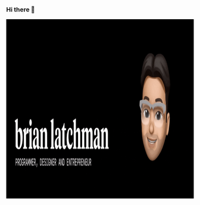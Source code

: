 ### Hi there 👋

<img width="1474" height="480" src="https://github.com/latxh/latxh/blob/master/memoji_latch.gif">

